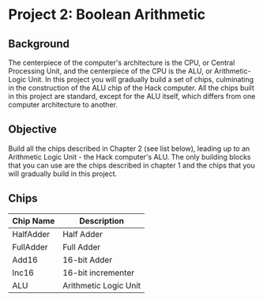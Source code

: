 # Project 2: Boolean Arithmetic

## Background
The centerpiece of the computer's architecture is the CPU, or Central Processing Unit, and the centerpiece of the CPU is the ALU, or Arithmetic-Logic Unit. In this project you will gradually build a set of chips, culminating in the construction of the ALU chip of the Hack computer. All the chips built in this project are standard, except for the ALU itself, which differs from one computer architecture to another.
## Objective
Build all the chips described in Chapter 2 (see list below), leading up to an Arithmetic Logic Unit - the Hack computer's ALU. The only building blocks that you can use are the chips described in chapter 1 and the chips that you will gradually build in this project.

## Chips

Chip Name | Description
------------ | -------------
HalfAdder | Half Adder
FullAdder | Full Adder
Add16 | 16-bit Adder
Inc16 | 16-bit incrementer
ALU | Arithmetic Logic Unit
